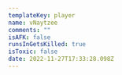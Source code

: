 ```yaml
---
templateKey: player
name: vNaytzee
comments: ""
isAFK: false
runsInGetsKilled: true
isToxic: false
date: 2022-11-27T17:33:28.098Z
---
```

